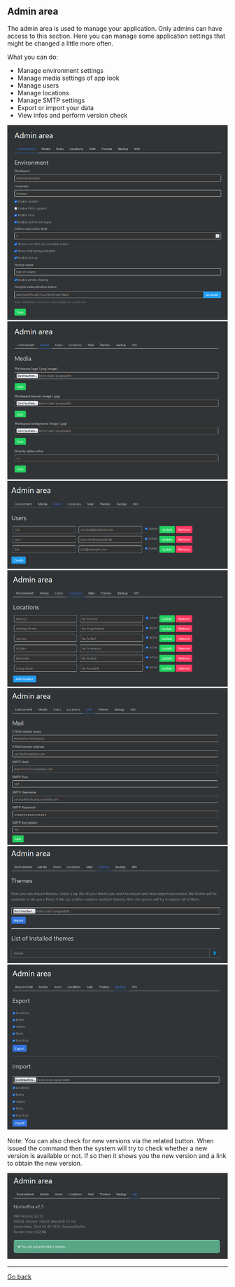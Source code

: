 ## Admin area

The admin area is used to manage your application. Only admins can have access to this section.
Here you can manage some application settings that might be changed a little more often.

What you can do:
- Manage environment settings
- Manage media settings of app look
- Manage users
- Manage locations
- Manage SMTP settings
- Export or import your data
- View infos and perform version check

<img src="gfx/Screenshot 2024-03-05 194645.png" alt="screenshot"/>

<img src="gfx/Screenshot 2024-03-05 194700.png" alt="screenshot"/>

<img src="gfx/Screenshot 2024-03-05 195503.png" alt="screenshot"/>

<img src="gfx/Screenshot 2024-03-05 194949.png" alt="screenshot"/>

<img src="gfx/Screenshot 2024-03-05 195047.png" alt="screenshot"/>

<img src="gfx/Screenshot 2024-03-05 195106.png" alt="screenshot"/>

<img src="gfx/Screenshot 2024-03-05 195127.png" alt="screenshot"/>

Note: You can also check for new versions via the related button. When issued the command then the system will try to check whether a new
version is available or not. If so then it shows you the new version and a link to obtain the new version.

<img src="gfx/Screenshot 2024-03-05 195207.png" alt="screenshot"/>

<p><hr/></p>

[Go back](index.md)